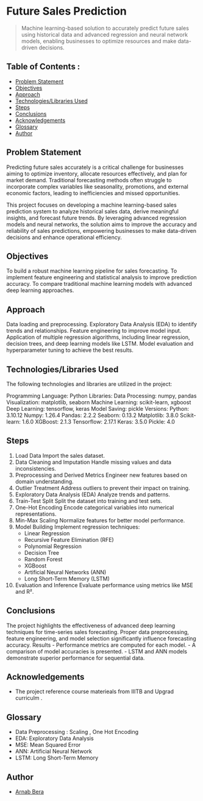 # Future Sales Prediction
> Machine learning-based solution to accurately predict future sales using historical data and advanced regression and neural network models, enabling businesses to optimize resources and make data-driven decisions.


## Table of Contents :
* [Problem Statement](#problem-statement)
* [Objectives](#objectives)
* [Approach](#approach)
* [Technologies/Libraries Used](#technologies/libraries-used)
* [Steps](#steps)
* [Conclusions](#conclusions)
* [Acknowledgements](#acknowledgements)
* [Glossary](#glossary)
* [Author](#author)

## Problem Statement
Predicting future sales accurately is a critical challenge for businesses aiming to optimize inventory, allocate resources effectively, and plan for market demand. Traditional forecasting methods often struggle to incorporate complex variables like seasonality, promotions, and external economic factors, leading to inefficiencies and missed opportunities.

This project focuses on developing a machine learning-based sales prediction system to analyze historical sales data, derive meaningful insights, and forecast future trends. By leveraging advanced regression models and neural networks, the solution aims to improve the accuracy and reliability of sales predictions, empowering businesses to make data-driven decisions and enhance operational efficiency.

## Objectives
To build a robust machine learning pipeline for sales forecasting.
To implement feature engineering and statistical analysis to improve prediction accuracy.
To compare traditional machine learning models with advanced deep learning approaches.
## Approach
Data loading and preprocessing.
Exploratory Data Analysis (EDA) to identify trends and relationships.
Feature engineering to improve model input.
Application of multiple regression algorithms, including linear regression, decision trees, and deep learning models like LSTM.
Model evaluation and hyperparameter tuning to achieve the best results.
## Technologies/Libraries Used
The following technologies and libraries are utilized in the project:

Programming Language: Python
Libraries:
Data Processing: numpy, pandas
Visualization: matplotlib, seaborn
Machine Learning: scikit-learn, xgboost
Deep Learning: tensorflow, keras
Model Saving: pickle
Versions:
Python: 3.10.12
Numpy: 1.26.4
Pandas: 2.2.2
Seaborn: 0.13.2
Matplotlib: 3.8.0
Scikit-learn: 1.6.0
XGBoost: 2.1.3
Tensorflow: 2.17.1
Keras: 3.5.0
Pickle: 4.0

## Steps
1. Load Data
Import the sales dataset.
2. Data Cleaning and Imputation
Handle missing values and data inconsistencies.
3. Preprocessing and Derived Metrics
Engineer new features based on domain understanding.
4. Outlier Treatment
Address outliers to prevent their impact on training.
5. Exploratory Data Analysis (EDA)
Analyze trends and patterns.
6. Train-Test Split
Split the dataset into training and test sets.
7. One-Hot Encoding
Encode categorical variables into numerical representations.
8. Min-Max Scaling
Normalize features for better model performance.
9. Model Building
Implement regression techniques:
    - Linear Regression
    - Recursive Feature Elimination (RFE)
    - Polynomial Regression
    - Decision Tree
    - Random Forest
    - XGBoost
    - Artificial Neural Networks (ANN)
    - Long Short-Term Memory (LSTM)
10. Evaluation and Inference
Evaluate performance using metrics like MSE and R².

## Conclusions
The project highlights the effectiveness of advanced deep learning techniques for time-series sales forecasting. Proper data preprocessing, feature engineering, and model selection significantly influence forecasting accuracy.
Results
    - Performance metrics are computed for each model.
    - A comparison of model accuracies is presented.
    - LSTM and ANN models demonstrate superior performance for sequential data.

## Acknowledgements

- The project reference course materieals from IIITB and Upgrad curriculm .

## Glossary

- Data Preprocessing : Scaling , One Hot Encoding
- EDA: Exploratory Data Analysis
- MSE: Mean Squared Error
- ANN: Artificial Neural Network
- LSTM: Long Short-Term Memory


## Author
* [Arnab Bera]( https://www.linkedin.com/in/arnabbera-tech/ )
